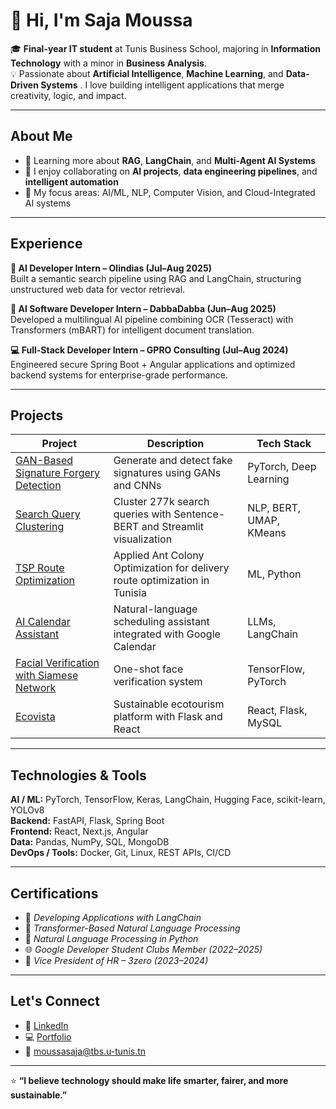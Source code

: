 # 👋 Hi, I'm Saja Moussa

🎓 **Final-year IT student** at Tunis Business School, majoring in **Information Technology** with a minor in **Business Analysis**.  
💡 Passionate about **Artificial Intelligence**, **Machine Learning**, and **Data-Driven Systems** . I love building intelligent applications that merge creativity, logic, and impact.

---

##  About Me

- 🌱 Learning more about **RAG**, **LangChain**, and **Multi-Agent AI Systems**  
- 💬 I enjoy collaborating on **AI projects**, **data engineering pipelines**, and **intelligent automation**  
- 🧠 My focus areas: AI/ML, NLP, Computer Vision, and Cloud-Integrated AI systems  
---

##  Experience

**🧠 AI Developer Intern – Olindias (Jul–Aug 2025)**  
Built a semantic search pipeline using RAG and LangChain, structuring unstructured web data for vector retrieval.

**🤖 AI Software Developer Intern – DabbaDabba (Jun–Aug 2025)**  
Developed a multilingual AI pipeline combining OCR (Tesseract) with Transformers (mBART) for intelligent document translation.

**💻 Full-Stack Developer Intern – GPRO Consulting (Jul–Aug 2024)**  
Engineered secure Spring Boot + Angular applications and optimized backend systems for enterprise-grade performance.

---

##  Projects

| Project | Description | Tech Stack |
|----------|--------------|-------------|
| [GAN-Based Signature Forgery Detection](https://github.com/sajaa45/GAN-Based-Signature-Forgery-Detection) | Generate and detect fake signatures using GANs and CNNs | PyTorch, Deep Learning |
| [Search Query Clustering](https://github.com/sajaa45/Search-Query-Clustering-with-Sentence-BERT-KMeans) | Cluster 277k search queries with Sentence-BERT and Streamlit visualization | NLP, BERT, UMAP, KMeans |
| [TSP Route Optimization](https://github.com/sajaa45/TSP-with-ACO) | Applied Ant Colony Optimization for delivery route optimization in Tunisia | ML, Python |
| [AI Calendar Assistant](https://github.com/sajaa45/Calendar-assistant) | Natural-language scheduling assistant integrated with Google Calendar | LLMs, LangChain |
| [Facial Verification with Siamese Network](https://github.com/sajaa45/Facial-Verification-with-a-Siamese-Network) | One-shot face verification system | TensorFlow, PyTorch |
| [Ecovista](https://github.com/sajaa45/Ecovista) | Sustainable ecotourism platform with Flask and React | React, Flask, MySQL |

---

##  Technologies & Tools

**AI / ML:** PyTorch, TensorFlow, Keras, LangChain, Hugging Face, scikit-learn, YOLOv8  
**Backend:** FastAPI, Flask, Spring Boot  
**Frontend:** React, Next.js, Angular  
**Data:** Pandas, NumPy, SQL, MongoDB  
**DevOps / Tools:** Docker, Git, Linux, REST APIs, CI/CD  

---

##  Certifications

- 🧩 *Developing Applications with LangChain*  
- 🤖 *Transformer-Based Natural Language Processing*  
- 🧠 *Natural Language Processing in Python*  
- 🌐 *Google Developer Student Clubs Member (2022–2025)*  
- 🧭 *Vice President of HR – 3zero (2023–2024)*  

---

##  Let's Connect

- 💼 [LinkedIn](https://www.linkedin.com/in/saja-moussa/)  
- 💻 [Portfolio](https://sajaa45.github.io/portfolio/)  
- 📧 [moussasaja@tbs.u-tunis.tn](mailto:moussasaja@tbs.u-tunis.tn)

---

⭐ **“I believe technology should make life smarter, fairer, and more sustainable.”**
